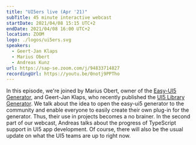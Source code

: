```yaml
---
title: "UI5ers live (Apr '21)"
subTitle: 45 minute interactive webcast
startDate: 2021/04/08 15:15 UTC+2
endDate: 2021/04/08 16:00 UTC+2
location: ZOOM
logo: ./logos/ui5ers.svg
speakers:
  - Geert-Jan Klaps
  - Marius Obert
  - Andreas Kunz
url: https://sap-se.zoom.com/j/94833714827
recordingUrl: https://youtu.be/0notj9PPTho
---
```


In this episode, we're joined by Marius Obert, owner of the [Easy-UI5 Generator](https://blogs.sap.com/2019/02/05/introducing-the-easy-ui5-generator/), and Geert-Jan Klaps, who recently published the [UI5 Library Generator](https://blogs.sap.com/2021/01/24/kickstart-your-ui5-library-development-with-the-ui5-library-generator/). We talk about the idea to open the easy-ui5 generator to the community and enable everyone to easily create their own plug-in for the generator. Thus, their use in projects becomes a no brainer.
In the second part of our webcast, Andreas talks about the progress of TypeScript support in UI5 app development. Of course, there will also be the usual update on what the UI5 teams are up to right now.
